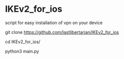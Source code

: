 # IKEv2_for_ios
script for easy installation of vpn on your device

git clone https://github.com/lastlibertarian/IKEv2_for_ios

cd IKEv2_for_ios/

python3 main.py

